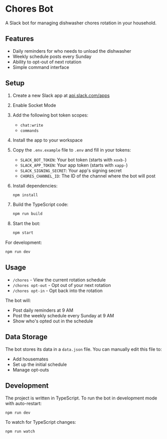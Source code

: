 # Chores Bot

A Slack bot for managing dishwasher chores rotation in your household.

## Features

- Daily reminders for who needs to unload the dishwasher
- Weekly schedule posts every Sunday
- Ability to opt-out of next rotation
- Simple command interface

## Setup

1. Create a new Slack app at [api.slack.com/apps](https://api.slack.com/apps)
2. Enable Socket Mode
3. Add the following bot token scopes:
   - `chat:write`
   - `commands`
4. Install the app to your workspace
5. Copy the `.env.example` file to `.env` and fill in your tokens:

   - `SLACK_BOT_TOKEN`: Your bot token (starts with `xoxb-`)
   - `SLACK_APP_TOKEN`: Your app token (starts with `xapp-`)
   - `SLACK_SIGNING_SECRET`: Your app's signing secret
   - `CHORES_CHANNEL_ID`: The ID of the channel where the bot will post

6. Install dependencies:

   ```bash
   npm install
   ```

7. Build the TypeScript code:

   ```bash
   npm run build
   ```

8. Start the bot:
   ```bash
   npm start
   ```

For development:

```bash
npm run dev
```

## Usage

- `/chores` - View the current rotation schedule
- `/chores opt-out` - Opt out of your next rotation
- `/chores opt-in` - Opt back into the rotation

The bot will:

- Post daily reminders at 9 AM
- Post the weekly schedule every Sunday at 9 AM
- Show who's opted out in the schedule

## Data Storage

The bot stores its data in a `data.json` file. You can manually edit this file to:

- Add housemates
- Set up the initial schedule
- Manage opt-outs

## Development

The project is written in TypeScript. To run the bot in development mode with auto-restart:

```bash
npm run dev
```

To watch for TypeScript changes:

```bash
npm run watch
```
